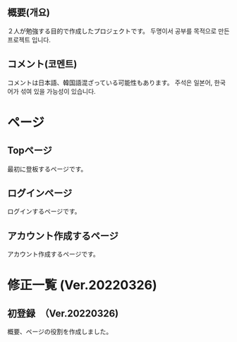 ## 概要(개요)
２人が勉強する目的で作成したプロジェクトです。
두명이서 공부를 목적으로 만든 프로젝트 입니다.

## コメント(코멘트)
コメントは日本語、韓国語混ざっている可能性もあります。
주석은 일본어, 한국어가 섞여 있을 가능성이 있습니다.

# ページ
## Topページ
最初に登板するページです。

## ログインページ
ログインするページです。

## アカウント作成するページ
アカウント作成するページです。

# 修正一覧 (Ver.20220326)
## 初登録　（Ver.20220326)
概要、ページの役割を作成しました。
